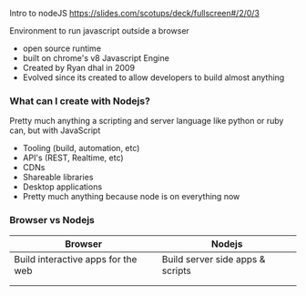 Intro to nodeJS
https://slides.com/scotups/deck/fullscreen#/2/0/3

Environment to run javascript outside a browser
- open source runtime
- built on chrome's v8 Javascript Engine
- Created by Ryan dhal in 2009
- Evolved since its created to allow developers to build almost anything

### What can I create with Nodejs?

Pretty much anything a scripting and server language like python or ruby can, but with JavaScript
- Tooling (build, automation, etc)
- API's (REST, Realtime, etc)
- CDNs
- Shareable libraries
- Desktop applications
- Pretty much anything because node is on everything now

### Browser vs Nodejs

| Browser  | Nodejs  |
|---|---|
|Build interactive apps for the web |Build server side apps & scripts|
|   |   |
|   |   |


